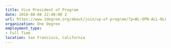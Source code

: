 ```yaml
---
title: Vice President of Program
date: 2018-08-08 22:40:00 Z
url: https://www.1degree.org/about/join/vp-of-program/?p=BL-OPN-ALL-NL61-2017-JUL-26-LAPress
organization: One Degree
employment_type:
- Full Time
location: San Francisco, California
---
```


